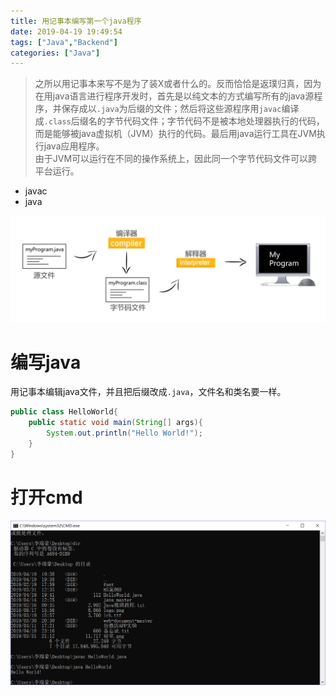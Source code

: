 ```yaml
---
title: 用记事本编写第一个java程序
date: 2019-04-19 19:49:54
tags: ["Java","Backend"]
categories: ["Java"]
---
```


> 之所以用记事本来写不是为了装X或者什么的。反而恰恰是返璞归真，因为在用java语言进行程序开发时，首先是以纯文本的方式编写所有的java源程序，并保存成以`.java`为后缀的文件；然后将这些源程序用`javac`编译成`.class`后缀名的字节代码文件；字节代码不是被本地处理器执行的代码，而是能够被java虚拟机（JVM）执行的代码。最后用java运行工具在JVM执行java应用程序。  
由于JVM可以运行在不同的操作系统上，因此同一个字节代码文件可以跨平台运行。  
- javac
- java

<!--more-->

![](images/2.png)

# 编写java
用记事本编辑java文件，并且把后缀改成`.java`，文件名和类名要一样。

```java
public class HelloWorld{
	public static void main(String[] args){
		System.out.println("Hello World!");
	}
}
```
# 打开cmd
![](images/1.png)